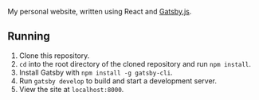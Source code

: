 My personal website, written using React and [Gatsby.js](https://www.gatsbyjs.org/).

## Running
1. Clone this repository.
2. `cd` into the root directory of the cloned repository and run `npm install`.
3. Install Gatsby with `npm install -g gatsby-cli`.
4. Run `gatsby develop` to build and start a development server.
5. View the site at `localhost:8000`.